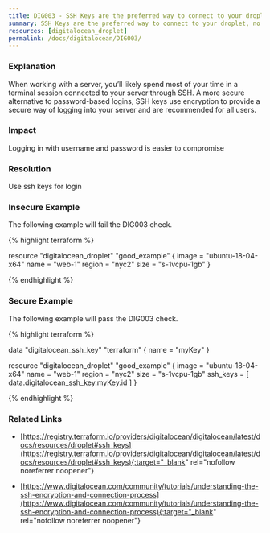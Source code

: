 ```yaml
---
title: DIG003 - SSH Keys are the preferred way to connect to your droplet, no keys are supplied
summary: SSH Keys are the preferred way to connect to your droplet, no keys are supplied 
resources: [digitalocean_droplet] 
permalink: /docs/digitalocean/DIG003/
---
```

### Explanation


When working with a server, you’ll likely spend most of your time in a terminal session connected to your server through SSH. A more secure alternative to password-based logins, SSH keys use encryption to provide a secure way of logging into your server and are recommended for all users.


### Impact
Logging in with username and password is easier to compromise

### Resolution
Use ssh keys for login



### Insecure Example

The following example will fail the DIG003 check.

{% highlight terraform %}

resource "digitalocean_droplet" "good_example" {
	image    = "ubuntu-18-04-x64"
	name     = "web-1"
	region   = "nyc2"
	size     = "s-1vcpu-1gb"
 }

{% endhighlight %}



### Secure Example

The following example will pass the DIG003 check.

{% highlight terraform %}

data "digitalocean_ssh_key" "terraform" {
	name = "myKey"
  }
  
resource "digitalocean_droplet" "good_example" {
	image    = "ubuntu-18-04-x64"
	name     = "web-1"
	region   = "nyc2"
	size     = "s-1vcpu-1gb"
	ssh_keys = [ data.digitalocean_ssh_key.myKey.id ]
}

{% endhighlight %}



### Related Links


- [https://registry.terraform.io/providers/digitalocean/digitalocean/latest/docs/resources/droplet#ssh_keys](https://registry.terraform.io/providers/digitalocean/digitalocean/latest/docs/resources/droplet#ssh_keys){:target="_blank" rel="nofollow noreferrer noopener"}

- [https://www.digitalocean.com/community/tutorials/understanding-the-ssh-encryption-and-connection-process](https://www.digitalocean.com/community/tutorials/understanding-the-ssh-encryption-and-connection-process){:target="_blank" rel="nofollow noreferrer noopener"}



